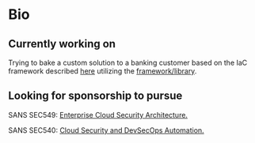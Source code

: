 # Bio

## Currently working on 
Trying to bake a custom solution to a banking customer based on the IaC framework described [here](https://cloud.google.com/recommender/docs/tutorial-iac) utilizing the [framework/library](https://cloud.google.com/asset-inventory/docs/libraries).



## Looking for sponsorship to pursue 

SANS SEC549: [Enterprise Cloud Security Architecture.](https://www.sans.org/cyber-security-courses/enterprise-cloud-security-architecture/)

SANS SEC540: [Cloud Security and DevSecOps Automation.](https://www.sans.org/cyber-security-courses/enterprise-cloud-security-architecture/)






